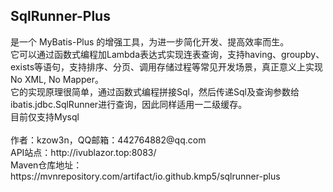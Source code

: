 <h2>SqlRunner-Plus</h2> 
是一个 MyBatis-Plus 的增强工具，为进一步简化开发、提高效率而生。</br>
它可以通过函数式编程加Lambda表达式实现连表查询，支持having、groupby、exists等语句，支持排序、分页、调用存储过程等常见开发场景，真正意义上实现No XML, No Mapper。</br>
它的实现原理很简单，通过函数式编程拼接Sql，然后传递Sql及查询参数给ibatis.jdbc.SqlRunner进行查询，因此同样适用一二级缓存。</br>
目前仅支持Mysql</br></br>
作者：kzow3n，QQ邮箱：442764882@qq.com</br>
API站点：http://ivublazor.top:8083/</br>
Maven仓库地址：https://mvnrepository.com/artifact/io.github.kmp5/sqlrunner-plus</br>


